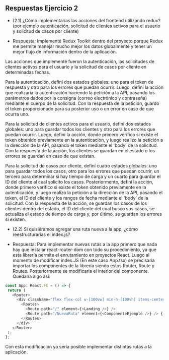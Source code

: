 ## Respuestas Ejercicio 2

  * (2.1) ¿Cómo implementarías las acciones del frontend utilizando redux? (por ejemplo autenticación, solicitud de clientes activos para el usuario y solicitud de casos por cliente)

  * Respuesta: Implementé Redux Toolkit dentro del proyecto porque Redux me permite manejar mucho mejor los datos globalmente y tener un mejor flujo de información dentro de la aplicación.

Las acciones que implementé fueron la autenticación, las solicitudes de clientes activos para el usuario y la solicitud de casos por cliente en determinadas fechas.

Para la autenticación, definí dos estados globales: uno para el token de respuesta y otro para los errores que puedan ocurrir. Luego, definí la acción que realizaría la autenticación haciendo la petición a la API, pasando los parámetros dados por la consigna (correo electrónico y contraseña) mediante el cuerpo de la solicitud. Con la respuesta de la petición, guardo el token proporcionado para su posterior uso o un error en caso de que ocurra uno.

Para la solicitud de clientes activos para el usuario, definí dos estados globales: uno para guardar todos los clientes y otro para los errores que puedan ocurrir. Luego, definí la acción, donde primero verifico si existe el token obtenido previamente en la autenticación, y luego realizo la petición a la dirección de la API, pasando el token mediante el 'body' de la solicitud. Con la respuesta de la acción, los clientes se guardan en el estado o los errores se guardan en caso de que existan.

Para la solicitud de casos por cliente, definí cuatro estados globales: uno para guardar todos los casos, otro para los errores que puedan ocurrir, un tercero para determinar si hay tiempo de carga y un cuarto para guardar el ID del cliente al cual solicito los casos. Posteriormente, definí la acción, donde primero verifico si existe el token obtenido previamente en la autenticación, y luego realizo la petición a la dirección de la API, pasando el token, el ID del cliente y los rangos de fecha mediante el 'body' de la solicitud. Con la respuesta de la acción, se guardan los casos de los clientes dentro del estado, el ID del cliente del cual busco sus casos, se actualiza el estado de tiempo de carga y, por último, se guardan los errores si existen.

 * (2.2) Si quisiéramos agregar una ruta nueva a la app, ¿cómo reestructurarías el index.js?

 * Respuesta: Para implementar nuevas rutas a la app primero que nada hay que instalar react-router-dom con todo su procedimiento, ya que esta librería permite el enrutamiento en proyectos React.
 Luego al momento de modificar index.JS (En este caso App.tsx) se precisaria importar los componentes de la librería siendo estos Router, Route y Routes. Posteriormente se modificaria el interior del componente. Quedaría algo así:
 
 ```typescript
 const App: React.FC = () => {
  return (
    <Router> 
      <div className="flex flex-col w-[100vw] min-h-[100vh] items-center">
        <Routes> 
          <Route path="/" element={<Landing />} /> 
          <Route path="/NuevaRuta" element={<ComponenteEjemplo />} /> {
        </Routes>
      </div>
    </Router>
  );
};
```
Con esta modificación ya sería posible implementar distintas rutas a la aplicación.

